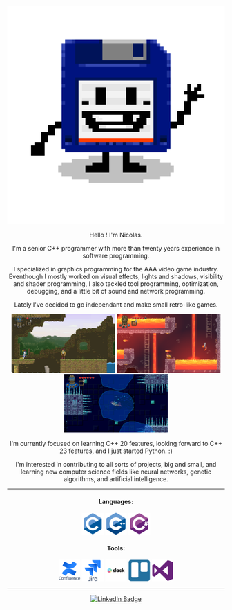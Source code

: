 <div id="header" align="center">
  <img src="https://github.com/njuspin/njuspin/blob/main/GitProfile_512.png">
</div>

<div id="description1" align="center">
  <p>Hello ! I'm Nicolas.</p>
  <p>I'm a senior C++ programmer with more than twenty years experience in software programming.</p>
  <p>I specialized in graphics programming for the AAA video game industry. Eventhough I mostly worked on visual effects, lights and shadows, visibility and shader programming, I also tackled tool programming, optimization, debugging, and a little bit of sound and network programming.</p>
  <p>Lately I've decided to go independant and make small retro-like games.</p>
</div>
<div id="thumbnails" align="center">
  <img src="https://github.com/njuspin/njuspin/blob/main/GitProfile_Thumb01.png" width="240">
  <img src="https://github.com/njuspin/njuspin/blob/main/GitProfile_Thumb02.png" width="240">
  <img src="https://github.com/njuspin/njuspin/blob/main/GitProfile_Thumb03.png" width="240">
</div>
<div id="description2" align="center">
  <p>I'm currently focused on learning C++ 20 features, looking forward to C++ 23 features, and I just started Python. :)</p>
  <p>I'm interested in contributing to all sorts of projects, big and small, and learning new computer science fields like neural networks, genetic algorithms, and artificial intelligence.</p>
</div>

---

<div id="lang" align="center">
  <h4>Languages:</h4>
  <div id="lang-icons">
    <img src="https://github.com/devicons/devicon/blob/master/icons/c/c-original.svg" title="C" alt="C" height="50">
    <img src="https://github.com/devicons/devicon/blob/master/icons/cplusplus/cplusplus-original.svg" title="C++" alt="C++" height="50">
    <img src="https://github.com/devicons/devicon/blob/master/icons/csharp/csharp-original.svg" title="C#" alt="C#" height="50">
  </div>
</div>

<div id="tools" align="center">
  <h4>Tools:</h4>
  <div id="tools-icons">
    <img src="https://github.com/devicons/devicon/blob/master/icons/confluence/confluence-original-wordmark.svg" title="Confluence" alt="Confluence" height="50">
    <img src="https://github.com/devicons/devicon/blob/master/icons/jira/jira-original-wordmark.svg" title="Jira" alt="Jira" height="50">
    <img src="https://github.com/devicons/devicon/blob/master/icons/slack/slack-original-wordmark.svg" title="Slack" alt="Slack" height="50">
    <img src="https://github.com/devicons/devicon/blob/master/icons/trello/trello-plain.svg" title="Trello" alt="Trello" height="50">
    <img src="https://github.com/devicons/devicon/blob/master/icons/visualstudio/visualstudio-plain.svg" title="VisualStudio" alt="VisualStudio" height="50">
  </div>
</div>

---

<div id="contact" align="center">
  <a href="https://www.linkedin.com/in/nicolas-juspin-6b139839">
    <img src="https://img.shields.io/badge/LinkedIn-blue?logo=linkedin&logoColor=white" alt="LinkedIn Badge">
  </a>
</div>

